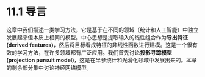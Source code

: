 # 11.1 导言

这章中我们描述一类学习方法，它是基于在不同的领域（统计和人工智能）中独立发展起来但本质上相同的模型。中心思想是提取输入的线性组合作为**导出特征 (derived features)**，然后将目标看成特征的非线性函数进行建模。这是一个很有效的学习方法，在许多领域都有广泛应用。我们首先讨论**投影寻踪模型 (projection pursuit model)**，这是在半参统计和光滑化领域中发展出来的。本章的剩余部分集中讨论神经网络模型。
